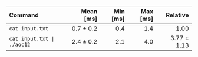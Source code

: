 | Command | Mean [ms] | Min [ms] | Max [ms] | Relative |
|:---|---:|---:|---:|---:|
| `cat input.txt` | 0.7 ± 0.2 | 0.4 | 1.4 | 1.00 |
| `cat input.txt \| ./aoc12` | 2.4 ± 0.2 | 2.1 | 4.0 | 3.77 ± 1.13 |
